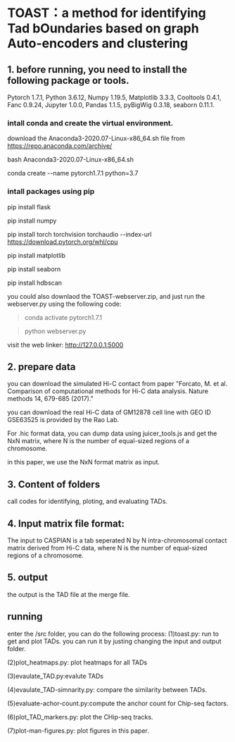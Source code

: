 # TOAST：a method for identifying Tad bOundaries based on graph Auto-encoders and clustering
## 1. before running, you need to install the following package or tools.
Pytorch 1.7.1, Python 3.6.12, Numpy 1.19.5, Matplotlib 3.3.3, Cooltools 0.4.1, Fanc 0.9.24, Jupyter 1.0.0, Pandas 1.1.5, pyBigWig 0.3.18, seaborn 0.11.1.

### intall conda and create the virtual environment.
download the Anaconda3-2020.07-Linux-x86_64.sh file from https://repo.anaconda.com/archive/

bash Anaconda3-2020.07-Linux-x86_64.sh

conda create --name pytorch1.7.1 python=3.7

### intall packages using pip
pip install flask

pip install numpy

pip install torch torchvision torchaudio --index-url https://download.pytorch.org/whl/cpu

pip install matplotlib

pip install seaborn

pip install hdbscan

you could also downlaod the TOAST-webserver.zip, and just run the webserver.py using the following code:

>conda activate pytorch1.7.1

>python webserver.py

visit the web linker:  http://127.0.0.1:5000


## 2. prepare data
you can download the simulated Hi-C contact from paper "Forcato, M. et al. Comparison of computational methods for Hi-C data analysis. Nature methods 14, 679-685 (2017)."

you can download the real Hi-C data of GM12878 cell line with GEO ID GSE63525 is provided by the Rao Lab.

For .hic format data, you can dump data using juicer_tools.js and get the NxN matrix, where N is the number of equal-sized regions of a chromosome.

in this paper, we use the NxN format matrix as input.

## 3. Content of folders
call codes for identifying, ploting, and evaluating TADs.


## 4. Input matrix file format:
The input to CASPIAN is a tab seperated N by N intra-chromosomal contact matrix derived from Hi-C data, where N is the number of equal-sized regions of a chromosome.

## 5. output 
the output is the TAD file at the merge file.
## running
enter the /src folder, you can do the following process:
(1)toast.py: run to get and plot TADs. you can run it by justing changing the input and output folder.

(2)plot_heatmaps.py: plot heatmaps for all TADs

(3)evaulate_TAD.py:evalute TADs

(4)evaulate_TAD-simnarity.py: compare the similarity between TADs.

(5)evaluate-achor-count.py:compute the anchor count for Chip-seq factors.

(6)plot_TAD_markers.py: plot the CHip-seq tracks.

(7)plot-man-figures.py: plot figures in this paper.

